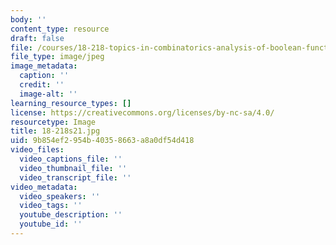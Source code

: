 ```yaml
---
body: ''
content_type: resource
draft: false
file: /courses/18-218-topics-in-combinatorics-analysis-of-boolean-functions-spring-2021/18-218s21.jpg
file_type: image/jpeg
image_metadata:
  caption: ''
  credit: ''
  image-alt: ''
learning_resource_types: []
license: https://creativecommons.org/licenses/by-nc-sa/4.0/
resourcetype: Image
title: 18-218s21.jpg
uid: 9b854ef2-954b-4035-8663-a8a0df54d418
video_files:
  video_captions_file: ''
  video_thumbnail_file: ''
  video_transcript_file: ''
video_metadata:
  video_speakers: ''
  video_tags: ''
  youtube_description: ''
  youtube_id: ''
---
```

